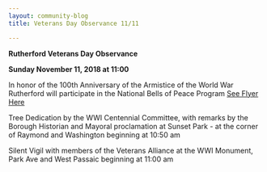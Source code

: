 ```yaml
---
layout: community-blog
title: Veterans Day Observance 11/11

---
```


**Rutherford Veterans Day Observance**

**Sunday November 11, 2018 at 11:00**

 

In honor of the 100th Anniversary of the Armistice of the World War Rutherford will participate in the National Bells of Peace Program [See Flyer Here](https://storage.googleapis.com/static.rutherford-nj.com/community-events/Bells%20of%20Peace%20Flyer%20w%20bells%20revised%20(1).pdf)


Tree Dedication by the WWI Centennial Committee, with remarks by the Borough Historian and Mayoral proclamation at Sunset Park - at the corner of Raymond and Washington beginning at 10:50 am


Silent Vigil with members of the Veterans Alliance at the WWI Monument, Park Ave and West Passaic beginning at 11:00 am
